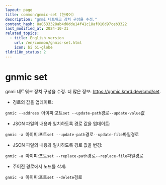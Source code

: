 ```yaml
---
layout: page
title: common/gnmic-set (한국어)
description: "gnmi 네트워크 장치 구성을 수정."
content_hash: 8a0533328ab4d0dde14f41c18af016d97ceb3322
last_modified_at: 2024-10-31
related_topics:
  - title: English version
    url: /en/common/gnmic-set.html
    icon: bi bi-globe
tldri18n_status: 2
---
```

# gnmic set

gnmi 네트워크 장치 구성을 수정.
더 많은 정보: <https://gnmic.kmrd.dev/cmd/set>.

- 경로의 값을 업데이트:

`gnmic --address `<span class="tldr-var badge badge-pill bg-dark-lm bg-white-dm text-white-lm text-dark-dm font-weight-bold">아이피:포트</span>` set --update-path `<span class="tldr-var badge badge-pill bg-dark-lm bg-white-dm text-white-lm text-dark-dm font-weight-bold">경로</span>` --update-value `<span class="tldr-var badge badge-pill bg-dark-lm bg-white-dm text-white-lm text-dark-dm font-weight-bold">값</span>

- JSON 파일의 내용과 일치하도록 경로 값을 업데이트:

`gnmic -a `<span class="tldr-var badge badge-pill bg-dark-lm bg-white-dm text-white-lm text-dark-dm font-weight-bold">아이피:포트</span>` set --update-path `<span class="tldr-var badge badge-pill bg-dark-lm bg-white-dm text-white-lm text-dark-dm font-weight-bold">경로</span>` --update-file `<span class="tldr-var badge badge-pill bg-dark-lm bg-white-dm text-white-lm text-dark-dm font-weight-bold">파일경로</span>

- JSON 파일의 내용과 일치하도록 경로 값을 변경:

`gnmic -a `<span class="tldr-var badge badge-pill bg-dark-lm bg-white-dm text-white-lm text-dark-dm font-weight-bold">아이피:포트</span>` set --replace-path `<span class="tldr-var badge badge-pill bg-dark-lm bg-white-dm text-white-lm text-dark-dm font-weight-bold">경로</span>` --replace-file `<span class="tldr-var badge badge-pill bg-dark-lm bg-white-dm text-white-lm text-dark-dm font-weight-bold">파일경로</span>

- 주어진 경로에서 노드를 삭제:

`gnmic -a `<span class="tldr-var badge badge-pill bg-dark-lm bg-white-dm text-white-lm text-dark-dm font-weight-bold">아이피:포트</span>` set --delete `<span class="tldr-var badge badge-pill bg-dark-lm bg-white-dm text-white-lm text-dark-dm font-weight-bold">경로</span>
